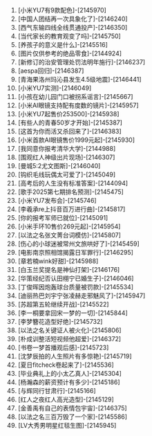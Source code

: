 
1. [小米YU7有9款配色]-[2145970]
1. [中国人团结再一次具象化了]-[2146240]
1. [西气东输四线全线贯通投产]-[2146350]
1. [当代家长的教育观变了吗]-[2145750]
1. [养孩子的意义是什么]-[2145516]
1. [图片仅供参考的绝品零食]-[2144924]
1. [新修订的治安管理处罚法明年施行]-[2146237]
1. [aespa回归]-[2146387]
1. [青海果洛州玛沁县发生4.5级地震]-[2146441]
1. [小米YU7实测]-[2146049]
1. [小孩在幼儿园门口被拐系谣言]-[2145667]
1. [小米AI眼镜支持配有度数的镜片]-[2145957]
1. [小米YU7起售价253500]-[2145938]
1. [有些人的青春50岁才开始]-[2145387]
1. [这首为你而活又杀回来了]-[2146383]
1. [小米首款AI眼镜售价1999元起]-[2145930]
1. [我同意你报考清华大学]-[2144988]
1. [围观红人神级出片现场]-[2146307]
1. [曼城5:2尤文图斯]-[2146040]
1. [钩织毛线玩偶太可爱了]-[2145049]
1. [高考后的人生没有标准答案]-[2144094]
1. [歌手2025第七期排名预测]-[2145475]
1. [小米YU7发布会]-[2145746]
1. [李羲承re上抖音百万进行曲]-[2145817]
1. [你的报考军师已就位]-[2145091]
1. [小米手环10售价269元起]-[2145954]
1. [以法之名张文菁台词模仿]-[2145807]
1. [伤心的小球迷被常州文旅哄好了]-[2145459]
1. [电影南京照相馆揭露日军罪行]-[2146295]
1. [章若楠wink好甜]-[2145988]
1. [白玉兰奖提名是神仙打架]-[2146176]
1. [华策经纪否认田栩宁已婚生子]-[2146046]
1. [丁俊晖因炮轰球台质量被罚款]-[2145534]
1. [迪丽热巴刘宇宁张凌赫走邪魅风了]-[2145947]
1. [苏超第五轮继续开战]-[2145522]
1. [李一桐要拿回宋一梦的一切]-[2145844]
1. [李梦簪花造型好绝]-[2145732]
1. [以法之名关键证人被火化]-[2145806]
1. [朴成训整活短视频他超爱]-[2146372]
1. [书卷一梦首播观后感]-[2145723]
1. [沈梦辰拍的人生照片有多惊艳]-[2145719]
1. [夏日fitcheck卷起来了]-[2145536]
1. [毕业典礼上的小太乙真人]-[2145304]
1. [杨瀚森的薪资预计有多少]-[2145186]
1. [与辉同行甘肃行]-[2145166]
1. [红人之夜红人高光造型]-[2145129]
1. [金善禹有自己的表情包宇宙]-[2146375]
1. [以法之名三百万毁了一个家]-[2145586]
1. [LV大秀男明星红毯生图]-[2145945]
